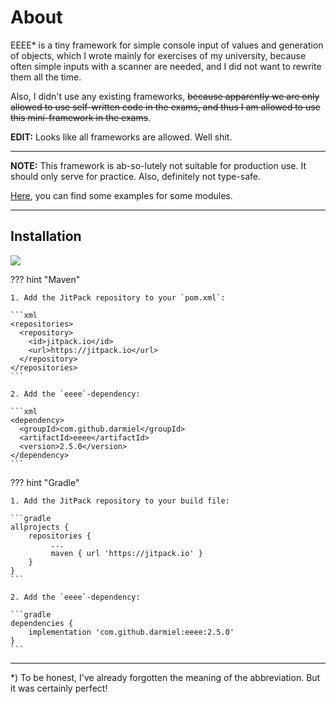 # About

EEEE* is a tiny framework for simple console input of values and generation of objects, which I
wrote mainly for exercises of my university, because often simple inputs with a scanner are
needed, and I did not want to rewrite them all the time.

Also, I didn't use any existing frameworks, ~~because apparently we are only allowed to use
self-written code in the exams, and thus I am allowed to use this mini-framework in the exams~~.

**EDIT:** Looks like all frameworks are allowed. Well shit.

---

**NOTE:** This framework is ab-so-lutely not suitable for production use. It should only serve for
practice. Also, definitely not type-safe.

[Here](https://github.com/darmiel/eeee/tree/main/src/main/java/example), you can find some examples for some modules.

---

## Installation

[![](https://jitpack.io/v/darmiel/eeee.svg)](https://jitpack.io/#darmiel/eeee)

??? hint "Maven"

    1. Add the JitPack repository to your `pom.xml`:

    ```xml
    <repositories>
      <repository>
        <id>jitpack.io</id>
        <url>https://jitpack.io</url>
      </repository>
    </repositories>
    ```

    2. Add the `eeee`-dependency:

    ```xml
    <dependency>
      <groupId>com.github.darmiel</groupId>
      <artifactId>eeee</artifactId>
      <version>2.5.0</version>
    </dependency>
    ```

??? hint "Gradle"

    1. Add the JitPack repository to your build file:

    ```gradle
    allprojects {
        repositories {
             ...
             maven { url 'https://jitpack.io' }
        }
    }
    ```

    2. Add the `eeee`-dependency:

    ```gradle
    dependencies {
        implementation 'com.github.darmiel:eeee:2.5.0'
    }
    ```

---

*) To be honest, I've already forgotten the meaning of the abbreviation. But it was certainly
perfect!